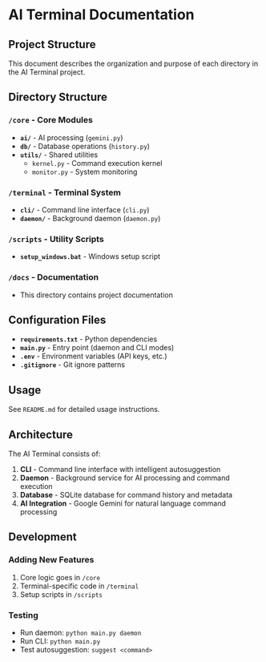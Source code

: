 # AI Terminal Documentation

## Project Structure

This document describes the organization and purpose of each directory in the AI Terminal project.

## Directory Structure

### `/core` - Core Modules
- **`ai/`** - AI processing (`gemini.py`)
- **`db/`** - Database operations (`history.py`)
- **`utils/`** - Shared utilities
  - `kernel.py` - Command execution kernel
  - `monitor.py` - System monitoring

### `/terminal` - Terminal System
- **`cli/`** - Command line interface (`cli.py`)
- **`daemon/`** - Background daemon (`daemon.py`)

### `/scripts` - Utility Scripts
- **`setup_windows.bat`** - Windows setup script

### `/docs` - Documentation
- This directory contains project documentation

## Configuration Files

- **`requirements.txt`** - Python dependencies
- **`main.py`** - Entry point (daemon and CLI modes)
- **`.env`** - Environment variables (API keys, etc.)
- **`.gitignore`** - Git ignore patterns

## Usage

See `README.md` for detailed usage instructions.

## Architecture

The AI Terminal consists of:

1. **CLI** - Command line interface with intelligent autosuggestion
2. **Daemon** - Background service for AI processing and command execution
3. **Database** - SQLite database for command history and metadata
4. **AI Integration** - Google Gemini for natural language command processing

## Development

### Adding New Features
1. Core logic goes in `/core`
2. Terminal-specific code in `/terminal`
3. Setup scripts in `/scripts`

### Testing
- Run daemon: `python main.py daemon`
- Run CLI: `python main.py`
- Test autosuggestion: `suggest <command>`